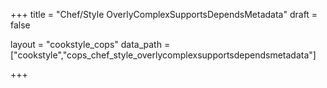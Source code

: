 +++
title = "Chef/Style OverlyComplexSupportsDependsMetadata"
draft = false

layout = "cookstyle_cops"
data_path = ["cookstyle","cops_chef_style_overlycomplexsupportsdependsmetadata"]

+++

<!-- The content of this page is automatically generated from the
cops_chef_style_overlycomplexsupportsdependsmetadata.yml file in github.com/chef/cookstyle/blob/master/docs-chef-io/data/cookstyle/. -->
